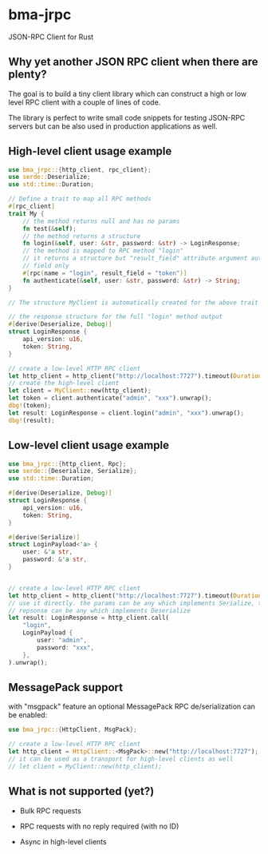 # bma-jrpc

JSON-RPC Client for Rust

## Why yet another JSON RPC client when there are plenty?

The goal is to build a tiny client library which can construct a high or low
level RPC client with a couple of lines of code.

The library is perfect to write small code snippets for testing JSON-RPC
servers but can be also used in production applications as well.

## High-level client usage example

```rust
use bma_jrpc::{http_client, rpc_client};
use serde::Deserialize;
use std::time::Duration;

// Define a trait to map all RPC methods
#[rpc_client]
trait My {
    // the method returns null and has no params
    fn test(&self);
    // the method returns a structure
    fn login(&self, user: &str, password: &str) -> LoginResponse;
    // the method is mapped to RPC method "login"
    // it returns a structure but "result_field" attribute argument automatically extracts "token"
    // field only
    #[rpc(name = "login", result_field = "token")]
    fn authenticate(&self, user: &str, password: &str) -> String;
}

// The structure MyClient is automatically created for the above trait with a method "new"

// the response structure for the full "login" method output
#[derive(Deserialize, Debug)]
struct LoginResponse {
    api_version: u16,
    token: String,
}

// create a low-level HTTP RPC client
let http_client = http_client("http://localhost:7727").timeout(Duration::from_secs(2));
// create the high-level client
let client = MyClient::new(http_client);
let token = client.authenticate("admin", "xxx").unwrap();
dbg!(token);
let result: LoginResponse = client.login("admin", "xxx").unwrap();
dbg!(result);
```

## Low-level client usage example

```rust
use bma_jrpc::{http_client, Rpc};
use serde::{Deserialize, Serialize};
use std::time::Duration;

#[derive(Deserialize, Debug)]
struct LoginResponse {
    api_version: u16,
    token: String,
}

#[derive(Serialize)]
struct LoginPayload<'a> {
    user: &'a str,
    password: &'a str,
}


// create a low-level HTTP RPC client
let http_client = http_client("http://localhost:7727").timeout(Duration::from_secs(2));
// use it directly. the params can be any which implements Serialize, the
// repsonse can be any which implements Deserialize
let result: LoginResponse = http_client.call(
    "login",
    LoginPayload {
        user: "admin",
        password: "xxx",
    },
).unwrap();
```

## MessagePack support

with "msgpack" feature an optional MessagePack RPC de/serialization can be enabled:

```rust
use bma_jrpc::{HttpClient, MsgPack};

// create a low-level HTTP RPC client
let http_client = HttpClient::<MsgPack>::new("http://localhost:7727");
// it can be used as a transport for high-level clients as well
// let client = MyClient::new(http_client);
```

## What is not supported (yet?)

* Bulk RPC requests

* RPC requests with no reply required (with no ID)

* Async in high-level clients
